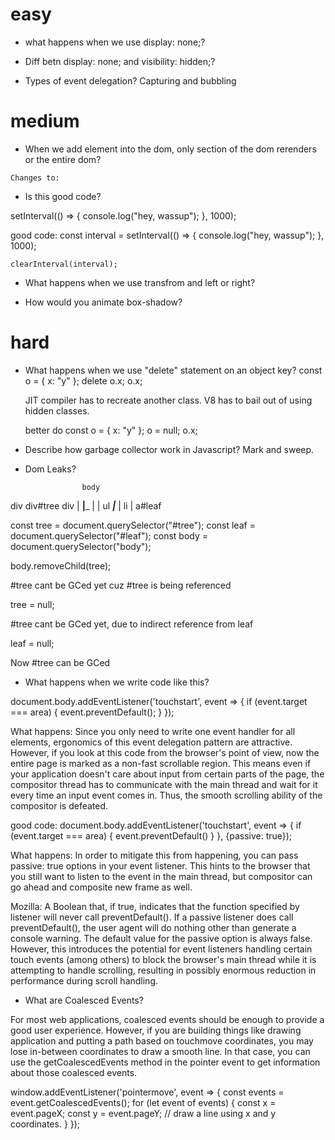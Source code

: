 # easy

- what happens when we use display: none;?

- Diff betn display: none; and visibility: hidden;?

- Types of event delegation?
  Capturing and bubbling

# medium

- When we add element into the dom, only section of the dom rerenders or the entire dom?
<html>
	<body>
		<div class="A"></div>
	</body>
</html>
	
	Changes to:

<html>
	<body>
		<div class="A">
			<div class="B"></div>	
		</div>
	</body>
</html>

- Is this good code?

<!-- prettier-ignore-start -->

  setInterval(() => {
	  console.log("hey, wassup");
  }, 1000);

  good code:
	const interval = setInterval(() => {
	  console.log("hey, wassup");
  }, 1000);  

	clearInterval(interval);

<!-- prettier-ignore-end -->

- What happens when we use transfrom and left or right?

- How would you animate box-shadow?

# hard

- What happens when we use "delete" statement on an object key?
  const o = { x: "y" };
  delete o.x;
  o.x;

  JIT compiler has to recreate another class. V8 has to bail out of using hidden classes.

  better do
  const o = { x: "y" };
  o = null;
  o.x;

- Describe how garbage collector work in Javascript?
  Mark and sweep.

- Dom Leaks?

<!-- prettier-ignore-start -->
					body

div			div#tree		div
          |
  ________|_________
                    |
                    |
                   ul
           _________|_________
                              |
                             li
                              |
                           a#leaf
<!-- prettier-ignore-end -->

const tree = document.querySelector("#tree");
const leaf = document.querySelector("#leaf");
const body = document.querySelector("body");

body.removeChild(tree);

#tree cant be GCed yet cuz #tree is being referenced

tree = null;

#tree cant be GCed yet, due to indirect reference from leaf

leaf = null;

Now #tree can be GCed

- What happens when we write code like this?

<!-- prettier-ignore-start -->

document.body.addEventListener('touchstart', event => {
    if (event.target === area) {
        event.preventDefault();
    }
});

What happens:
Since you only need to write one event handler for all elements, ergonomics of this event delegation pattern are attractive. 
However, if you look at this code from the browser's point of view, now the entire page is marked as a non-fast scrollable region. 
This means even if your application doesn't care about input from certain parts of the page, 
the compositor thread has to communicate with the main thread and wait for it every time an input event comes in. 
Thus, the smooth scrolling ability of the compositor is defeated.


good code:
document.body.addEventListener('touchstart', event => {
    if (event.target === area) {
        event.preventDefault()
    }
 }, {passive: true});

What happens:
In order to mitigate this from happening, you can pass passive: true options in your event listener. 
This hints to the browser that you still want to listen to the event in the main thread, 
but compositor can go ahead and composite new frame as well.

Mozilla: A Boolean that, if true, indicates that the function specified by listener will never call preventDefault(). 
If a passive listener does call preventDefault(), the user agent will do nothing other than generate a console warning.
The default value for the passive option is always false. 
However, this introduces the potential for event listeners handling certain touch events (among others) 
to block the browser's main thread while it is attempting to handle scrolling, 
resulting in possibly enormous reduction in performance during scroll handling.

<!-- prettier-ignore-end -->

- What are Coalesced Events?

For most web applications, coalesced events should be enough to provide a good user experience.
However, if you are building things like drawing application and putting a path based on touchmove coordinates,
you may lose in-between coordinates to draw a smooth line.
In that case, you can use the getCoalescedEvents method in the pointer event to get information about those coalesced events.

<!-- prettier-ignore-start -->
window.addEventListener('pointermove', event => {
    const events = event.getCoalescedEvents();
    for (let event of events) {
        const x = event.pageX;
        const y = event.pageY;
        // draw a line using x and y coordinates.
    }
});
<!-- prettier-ignore-end -->
